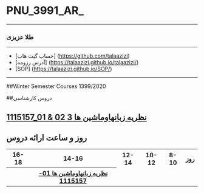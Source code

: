 # PNU_3991_AR_
----------
### طلا عزیزی

---
- [حساب گیت هاب] (https://github.com/talaazizi)
- [آدرس رزومه] (https://talaazizi.github.io/talaazizi/)
- [SOP] (https://talaazizi.github.io/SOP/)


-------------------
##Winter Semester Courses 1399/2020

##دروس کارشناسی

[1115157_01 & 02 نظريه زبانهاوماشين ها 3](https://github.com/AliRazavi-edu/PNU_3991/tree/master/_BSc/Theory-of-Languages-and-Machines)
-----------------
## روز و ساعت ارائه دروس

<table style="width:100%">
  <tr>
    <th >16-18</th>
    <th >14-16</th>
    <th >12-14</th>
    <th>10-12</th>
    <th>8-10</th>
    <th>روز</th>
  </tr>
  <tr>
    <th ></th>
    <th ><a href="https://github.com/AliRazavi-edu/PNU_3991/tree/master/_BSc/Theory-of-Languages-and-Machines" >نظريه زبانهاوماشين ها 01-1115157</a></th>
    
